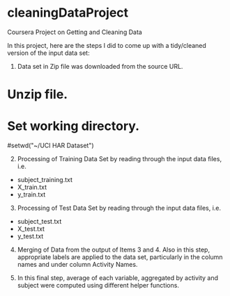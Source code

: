 cleaningDataProject
===================

Coursera Project on Getting and Cleaning Data

In this project, here are the steps I did to come up with a tidy/cleaned version of the input data set:

1. Data set in Zip file was downloaded from the source URL.

# Unzip file.
# Set working directory.
#setwd("~/UCI HAR Dataset")

2. Processing of Training Data Set by reading through the input data files, i.e.
- subject_training.txt
- X_train.txt
- y_train.txt

3. Processing of Test Data Set by reading through the input data files, i.e.
- subject_test.txt
- X_test.txt
- y_test.txt

4. Merging of Data from the output of Items 3 and 4. Also in this step, appropriate labels are applied to the data set, particularly in the column names and under column Activity Names.

5. In this final step, average of each variable, aggregated by activity and subject were computed using different helper functions.
